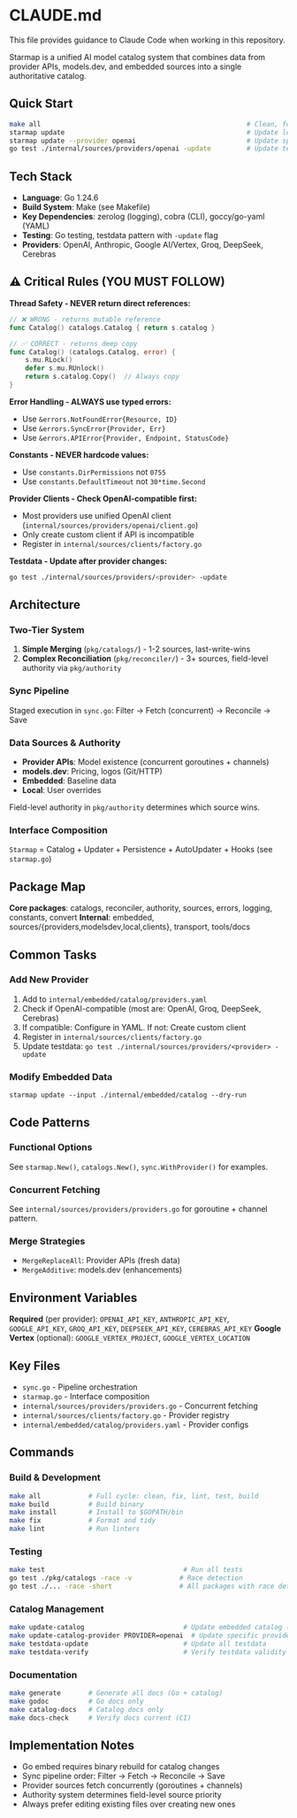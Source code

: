 # CLAUDE.md

This file provides guidance to Claude Code when working in this repository.

Starmap is a unified AI model catalog system that combines data from provider APIs, models.dev, and embedded sources into a single authoritative catalog.

## Quick Start

```bash
make all                                                    # Clean, format, lint, test, build
starmap update                                              # Update local catalog
starmap update --provider openai                            # Update specific provider
go test ./internal/sources/providers/openai -update         # Update testdata
```

## Tech Stack

- **Language**: Go 1.24.6
- **Build System**: Make (see Makefile)
- **Key Dependencies**: zerolog (logging), cobra (CLI), goccy/go-yaml (YAML)
- **Testing**: Go testing, testdata pattern with `-update` flag
- **Providers**: OpenAI, Anthropic, Google AI/Vertex, Groq, DeepSeek, Cerebras

## ⚠️ Critical Rules (YOU MUST FOLLOW)

**Thread Safety - NEVER return direct references:**
```go
// ❌ WRONG - returns mutable reference
func Catalog() catalogs.Catalog { return s.catalog }

// ✅ CORRECT - returns deep copy
func Catalog() (catalogs.Catalog, error) {
    s.mu.RLock()
    defer s.mu.RUnlock()
    return s.catalog.Copy()  // Always copy
}
```

**Error Handling - ALWAYS use typed errors:**
- Use `&errors.NotFoundError{Resource, ID}`
- Use `&errors.SyncError{Provider, Err}`
- Use `&errors.APIError{Provider, Endpoint, StatusCode}`

**Constants - NEVER hardcode values:**
- Use `constants.DirPermissions` not `0755`
- Use `constants.DefaultTimeout` not `30*time.Second`

**Provider Clients - Check OpenAI-compatible first:**
- Most providers use unified OpenAI client (`internal/sources/providers/openai/client.go`)
- Only create custom client if API is incompatible
- Register in `internal/sources/clients/factory.go`

**Testdata - Update after provider changes:**
```bash
go test ./internal/sources/providers/<provider> -update
```

## Architecture

### Two-Tier System
1. **Simple Merging** (`pkg/catalogs/`) - 1-2 sources, last-write-wins
2. **Complex Reconciliation** (`pkg/reconciler/`) - 3+ sources, field-level authority via `pkg/authority`

### Sync Pipeline
Staged execution in `sync.go`: Filter → Fetch (concurrent) → Reconcile → Save

### Data Sources & Authority
- **Provider APIs**: Model existence (concurrent goroutines + channels)
- **models.dev**: Pricing, logos (Git/HTTP)
- **Embedded**: Baseline data
- **Local**: User overrides

Field-level authority in `pkg/authority` determines which source wins.

### Interface Composition
`Starmap` = Catalog + Updater + Persistence + AutoUpdater + Hooks (see `starmap.go`)

## Package Map

**Core packages**: catalogs, reconciler, authority, sources, errors, logging, constants, convert
**Internal**: embedded, sources/{providers,modelsdev,local,clients}, transport, tools/docs

## Common Tasks

### Add New Provider
1. Add to `internal/embedded/catalog/providers.yaml`
2. Check if OpenAI-compatible (most are: OpenAI, Groq, DeepSeek, Cerebras)
3. If compatible: Configure in YAML. If not: Create custom client
4. Register in `internal/sources/clients/factory.go`
5. Update testdata: `go test ./internal/sources/providers/<provider> -update`

### Modify Embedded Data
`starmap update --input ./internal/embedded/catalog --dry-run`

## Code Patterns

### Functional Options
See `starmap.New()`, `catalogs.New()`, `sync.WithProvider()` for examples.

### Concurrent Fetching
See `internal/sources/providers/providers.go` for goroutine + channel pattern.

### Merge Strategies
- `MergeReplaceAll`: Provider APIs (fresh data)
- `MergeAdditive`: models.dev (enhancements)

## Environment Variables

**Required** (per provider): `OPENAI_API_KEY`, `ANTHROPIC_API_KEY`, `GOOGLE_API_KEY`, `GROQ_API_KEY`, `DEEPSEEK_API_KEY`, `CEREBRAS_API_KEY`
**Google Vertex** (optional): `GOOGLE_VERTEX_PROJECT`, `GOOGLE_VERTEX_LOCATION`

## Key Files

- `sync.go` - Pipeline orchestration
- `starmap.go` - Interface composition
- `internal/sources/providers/providers.go` - Concurrent fetching
- `internal/sources/clients/factory.go` - Provider registry
- `internal/embedded/catalog/providers.yaml` - Provider configs

## Commands

### Build & Development
```bash
make all            # Full cycle: clean, fix, lint, test, build
make build          # Build binary
make install        # Install to $GOPATH/bin
make fix            # Format and tidy
make lint           # Run linters
```

### Testing
```bash
make test                                   # Run all tests
go test ./pkg/catalogs -race -v            # Race detection
go test ./... -race -short                 # All packages with race detector
```

### Catalog Management
```bash
make update-catalog                         # Update embedded catalog (all providers)
make update-catalog-provider PROVIDER=openai  # Update specific provider
make testdata-update                        # Update all testdata
make testdata-verify                        # Verify testdata validity
```

### Documentation
```bash
make generate       # Generate all docs (Go + catalog)
make godoc          # Go docs only
make catalog-docs   # Catalog docs only
make docs-check     # Verify docs current (CI)
```

## Implementation Notes

- Go embed requires binary rebuild for catalog changes
- Sync pipeline order: Filter → Fetch → Reconcile → Save
- Provider sources fetch concurrently (goroutines + channels)
- Authority system determines field-level source priority
- Always prefer editing existing files over creating new ones